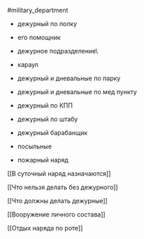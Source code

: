 #military_department 

- дежурный по полку
- его помощник
- дежурное подразделение\

- караул

- дежурный и дневальные по парку
- дежурный и дневальные по мед пункту

- дежурный по КПП
- дежурный по штабу
- дежурный барабанщик

- посыльные

- пожарный наряд

[[В суточный наряд назначаются]]

[[Что нельзя делать без дежурного]]

[[Что должны делать дежурные]]

[[Вооружение личного состава]]

[[Отдых наряда по роте]]